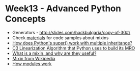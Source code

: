 # Week13 - Advanced Python Concepts

* Generators - <http://slides.com/hackbulgaria/copy-of-30#/>
* Check [materials](materials/) for code samples about mixins
* [How does Python's super() work with multiple inheritance?](http://stackoverflow.com/questions/3277367/how-does-pythons-super-work-with-multiple-inheritance)
* [C3 Linearization Algorithm that Python uses to build its MRO](https://en.wikipedia.org/wiki/C3_linearization)
* [What is a mixin, and why are they useful?](http://stackoverflow.com/questions/533631/what-is-a-mixin-and-why-are-they-useful)
* [Mixin from Wikipedia](https://en.wikipedia.org/wiki/Mixin)
* [How modules work](https://docs.python.org/3/tutorial/modules.html)
